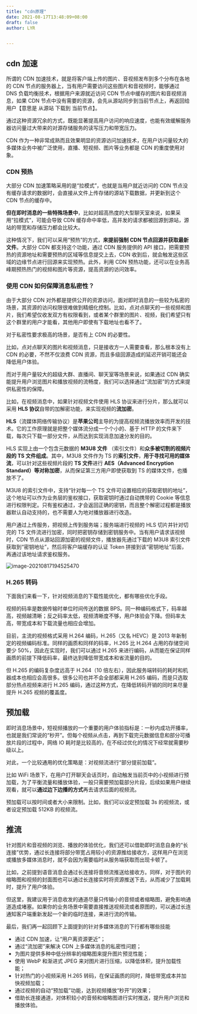 ```yaml
---
title: "cdn原理"
date: 2021-08-17T13:48:09+08:00
draft: false
author: LYR


---
```








## cdn 加速



所谓的 CDN 加速技术，就是将客户端上传的图片、音视频发布到多个分布在各地的 CDN 节点的服务器上，当有用户需要访问这些图片和音视频时，能够通过 DNS 负载均衡技术，根据用户来源就近访问 CDN 节点中缓存的图片和音视频消息，如果 CDN 节点中没有需要的资源，会先从源站同步到当前节点上，再返回给用户【意思是 从源站 下载到 当前节点】。





通过这种资源冗余的方式，既能显著提高用户访问的响应速度，也能有效缓解服务器访问量过大带来的对源存储服务的读写压力和带宽压力。

CDN 作为一种非常成熟而且效果明显的资源访问加速技术，在用户访问量较大的多媒体业务中被广泛使用，直播、短视频、图片等业务都是 CDN 的重度使用对象。



### CDN 预热

大部分 CDN 加速策略采用的是“拉模式”，也就是当用户就近访问的 CDN 节点没有缓存请求的数据时，会直接从文件上传存储的源站下载数据，并更新到这个 CDN 节点的缓存中。



**但在即时消息的一些特殊场景中**，比如对超高热度的大型聊天室来说，如果采用“拉模式”，可能会导致 CDN 缓存命中率低，高并发的请求都被回源到源站，源站的带宽和存储压力都会比较大。

这种情况下，我们可以采用“预热”的方式，**来提前强制 CDN 节点回源并获取最新文件**。大部分 CDN 都支持这个功能，通过 CDN 服务提供的 API 接口，把需要预热的资源地址和需要预热的区域等信息提交上去，CDN 收到后，就会触发这些区域的边缘节点进行回源来实现预热。此外，利用 CDN 预热功能，还可以在业务高峰期预热热门的视频和图片等资源，提高资源的访问效率。





### 使用 CDN 如何保障消息私密性？

由于大部分 CDN 对外都是提供公开的资源访问，面对即时消息的一些较为私密的场景，其资源的访问权限很难做到精细化控制。比如，点对点聊天的一些视频和图片，我们希望仅收发双方有权限看到，或者某个群里的图片、视频，我们希望只有这个群里的用户才能看，其他用户即使有下载地址也看不了。



对于私密性要求极高的场景，是否有上 CDN 的必要性。

比如，点对点聊天的图片和视频消息，只是接收方一人需要查看，那么根本没有上 CDN 的必要，不然不仅浪费 CDN 资源，而且多级回源造成的延迟开销可能还会降低用户体验。

而对于用户量较大的超级大群、直播间、聊天室等场景来说，如果通过 CDN 确实能提升用户浏览图片和播放视频的流畅度，我们可以选择通过“流加密”的方式来提供私密性的保障。

比如，在视频消息中，如果针对视频文件使用 HLS 协议来进行分片，那么就可以采用 **HLS 协议**自带的加解密功能，来实现视频的**流加密**。



**HLS**（流媒体网络传输协议）是**苹果公司**主导的为提高视频流播放效率而开发的技术。它的工作原理就是把整个媒体流分成一个个小的、基于 HTTP 的文件来下载，每次只下载一部分文件，从而达到实现消息加速分发的目的。



HLS 实现上由一个包含元数据的 **M3U8 文件** （索引文件）和**众多被切割的视频片段的 TS 文件组成**。其中，M3U8 文件作为 TS 的**索引文件**，**用于寻找可用的媒体流**，可以针对这些视频片段的 **TS 文件**进行 **AES（Advanced Encryption Standard）等对称加密**，从而保证第三方用户即使获取到 TS 的媒体文件，也播放不了。



M3U8 的索引文件中，支持“针对每一个 TS 文件可设置相应的获取密钥的地址”，这个地址可以作为业务层的鉴权接口，获取密钥时通过自动携带的 Cookie 等信息进行权限判定。只有鉴权通过，才会返回正确的密钥，而且整个解密过程都是播放器默认自动支持的，也不需要人为地对播放器进行改造。

用户通过上传服务，把视频上传到服务端；服务端进行视频的 HLS 切片并针对切完的 TS 文件流进行加密，同时把密钥存储到密钥服务中。当有用户请求该视频时，CDN 节点从源站回源加密的视频文件，播放器先通过下载的 M3U8 索引文件获取到“密钥地址”，然后将客户端缓存的认证 Token 拼接到该“密钥地址”后面，再通过该地址请求鉴权服务。

![image-20210817194525470](https://cdn.jsdelivr.net/gh/lyr-2000/images_repo_2021_ASUS/2021_08_17_19__45_27image-20210817194525470.png)





### H.265 转码

下面我们来看一下，针对视频消息的下载性能优化，都有哪些优化手段。

视频的码率是数据传输时单位时间传送的数据 BPS。同一种编码格式下，码率越高，视频越清晰；反之码率太低，视频清晰度不够，用户体验会下降。但码率太高，带宽成本和下载流量也相应会增加。

目前，主流的视频格式采用 H.264 编码，H.265（又名 HEVC）是 2013 年新制定的视频编码标准。同样的画质和同样的码率，H.265 比 H.264 占用的存储空间要少 50%，因此在实现时，我们可以通过 H.265 来进行编码，从而能在保证同样画质的前提下降低码率，最终达到降低带宽成本和省流量的目的。

但 H.265 的编码复杂度远高于 H.264（10 倍左右），因此服务端转码的耗时和机器成本也相应会高很多。很多公司也并不会全部都采用 H.265 编码，而是只选取部分热点视频来进行 H.265 编码，通过这种方式，在降低转码开销的同时来尽量提升 H.265 视频的覆盖度。





## 预加载

即时消息场景中，短视频播放的一个重要的用户体验指标是：一秒内成功开播率，也就是我们常说的“秒开”。但每个视频从点击，再到下载完元数据信息和部分可播放片段的过程中，网络 IO 耗时是比较高的，在不经过优化的情况下经常就需要秒级以上。

对此，一个比较通用的优化策略是：对视频流进行“部分提前加载”。

比如 WiFi 场景下，在用户打开聊天会话页时，自动触发当前页中的小视频进行预加载，为了平衡流量和播放体验，一般只需要预加载部分片段，后续如果用户继续观看，就可以**通过边下边播的方式**再去请求后面的视频流。

预加载可以按时间或者大小来限制。比如，我们可以设定预加载 3s 的视频流，或者设定预加载 512KB 的视频流。

## 推流



针对图片和音视频的浏览、播放的体验优化，我们还可以借助即时消息自身的“长连接”优势，通过长连接将部分带宽占用较小的资源推给接收方，这样用户在浏览或播放多媒体消息时，就不会因为需要临时从服务端获取而出现卡顿了。

比如，之前提到语音消息会通过长连接将音频流推送给接收方。同样，对于图片的缩略图和视频的封面图也可以通过长连接实时将资源推送下去，从而减少了加载耗时，提升了用户体验。

但这里，我建议用于消息收发的通道尽量只传输小的音频或者缩略图，避免影响通道造成堵塞。如果你的业务场景中需要直接推送视频流或者原图的，可以通过长连通知客户端重新发起一个新的临时连接，来进行流的传输。



最后，我们再一起回顾下上面提到的针对多媒体消息的下行都有哪些技能

- 通过 CDN 加速，让“用户离资源更近”；
- 通过“流加密”来解决 CDN 上多媒体消息的私密性问题；
- 为图片提供多种中低分辨率的缩略图来提升图片预览性能；
- 使用 WebP 和渐进式 JPEG 来对图片进行压缩，以降低体积，提升加载性能；
- 针对热门的小视频采用 H.265 转码，在保证画质的同时，降低带宽成本并加快视频加载；
- 通过视频的自动“预加载”功能，达到视频播放“秒开”的效果；
- 借助长连接通道，对体积较小的音频和缩略图进行实时推送，提升用户浏览和播放体验。





































